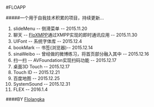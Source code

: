 #FLOAPP

#####一个用于自我技术积累的项目，持续更新...

1. slideMenu -- 侧滑菜单 -- 2015.11.20
2. 聊天 -- [FloXMPP](https://github.com/flolangka/FLOXMPP)通过XMPP实现的即时通讯应用 -- 2015.11.30
3. UIFont -- 系统字体库 -- 2015.12.4
4. bookMark -- 书签(浏览器)-- 2015.12.14
5. sinaWeibo -- 曾经做的微博练习，将首页部分融入其中 -- 2015.12.16
6. 扫一扫 -- AVFoundation实现扫码功能 -- 2015.12.17
7. 桌面3D Touch -- 2015.12.17
8. Touch ID -- 2015.12.21
9. 百度地图 -- 2015.12.25
10. SystemSound -- 2015.12.31
11. FLEX -- 2016.1.4


####BY [Flolangka](http://flolangka.com)
